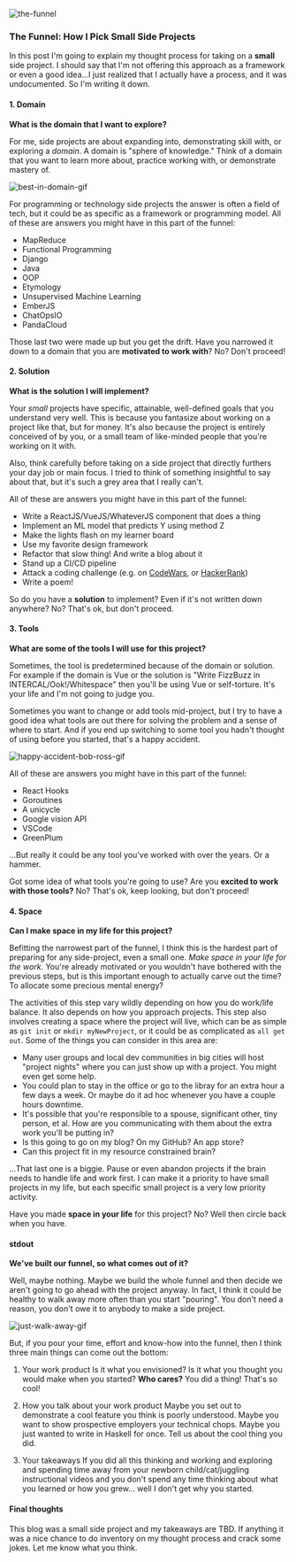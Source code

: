 
![the-funnel](https://serve-md.charlesdlandau.net/img/the-funnel.png)

### The Funnel: How I Pick Small Side Projects

In this post I'm going to explain my thought process for taking on a **small** side project. I should say that I'm not offering this approach as a framework or even a good idea...I just realized that I actually have a process, and it was undocumented. So I'm writing it down.

#### 1. Domain

**What is the domain that I want to explore?**

For me, side projects are about expanding into, demonstrating skill with, or exploring a *domain*. A domain is "sphere of knowledge." Think of a domain that you want to learn more about, practice working with, or demonstrate mastery of.

![best-in-domain-gif](https://media.giphy.com/media/akxm5pzeKs5e8/giphy.gif)

For programming or technology side projects the answer is often a field of tech, but it could be as specific as a framework or programming model. All of these are answers you might have in this part of the funnel:

+ MapReduce
+ Functional Programming
+ Django
+ Java
+ OOP
+ Etymology
+ Unsupervised Machine Learning
+ EmberJS
+ ChatOpsIO
+ PandaCloud

Those last two were made up but you get the drift. Have you narrowed it down to a domain that you are **motivated to work with**? No? Don't proceed!

#### 2. Solution

**What is the solution I will implement?**

Your *small* projects have specific, attainable, well-defined goals that you understand very well. This is because you fantasize about working on a project like that, but for money. It's also because the project is entirely conceived of by you, or a small team of like-minded people that you're working on it with. 

Also, think carefully before taking on a side project that directly furthers your day job or main focus. I tried to think of something insightful to say about that, but it's such a grey area that I really can't.

All of these are answers you might have in this part of the funnel:

+ Write a ReactJS/VueJS/WhateverJS component that does a thing
+ Implement an ML model that predicts Y using method Z
+ Make the lights flash on my learner board
+ Use my favorite design framework
+ Refactor that slow thing! And write a blog about it
+ Stand up a CI/CD pipeline
+ Attack a coding challenge (e.g. on [CodeWars](https://www.codewars.com), or [HackerRank](https://www.hackerrank.com))
+ Write a poem!

So do you have a **solution** to implement? Even if it's not written down anywhere? No? That's ok, but don't proceed.

#### 3. Tools

**What are some of the tools I will use for this project?**

Sometimes, the tool is predetermined because of the domain or solution. For example if the domain is Vue or the solution is "Write FizzBuzz in INTERCAL/Ook!/Whitespace" then you'll be using Vue or self-torture. It's your life and I'm not going to judge you.

Sometimes you want to change or add tools mid-project, but I try to have a good idea what tools are out there for solving the problem and a sense of where to start. And if you end up switching to some tool you hadn't thought of using before you started, that's a happy accident.

![happy-accident-bob-ross-gif](https://media.giphy.com/media/Q8vZZ6kGS1VFm/giphy.gif)

All of these are answers you might have in this part of the funnel:

+ React Hooks
+ Goroutines
+ A unicycle
+ Google vision API
+ VSCode
+ GreenPlum

...But really it could be any tool you've worked with over the years. Or a hammer.

Got some idea of what tools you're going to use? Are you **excited to work with those tools?** No? That's ok, keep looking, but don't proceed!

#### 4. Space

**Can I make space in my life for this project?**

Befitting the narrowest part of the funnel, I think this is the hardest part of preparing for any side-project, even a small one. *Make space in your life for the work.* You're already motivated or you wouldn't have bothered with the previous steps, but is this important enough to actually carve out the time? To allocate some precious mental energy?

The activities of this step vary wildly depending on how you do work/life balance. It also depends on how you approach projects. This step also involves creating a space where the project will live, which can be as simple as `git init` or `mkdir myNewProject`, or it could be as complicated as `all get out`. Some of the things you can consider in this area are:

+ Many user groups and local dev communities in big cities will host "project nights" where you can just show up with a project. You might even get some help.
+ You could plan to stay in the office or go to the libray for an extra hour a few days a week. Or maybe do it ad hoc whenever you have a couple hours downtime.
+ It's possible that you're responsible to a spouse, significant other, tiny person, et al. How are you communicating with them about the extra work you'll be putting in?
+ Is this going to go on my blog? On my GitHub? An app store?
+ Can this project fit in my resource constrained brain?

...That last one is a biggie. Pause or even abandon projects if the brain needs to handle life and work first. I can make it a priority to have small projects in my life, but each specific small project is a very low priority activity.

Have you made **space in your life** for this project? No? Well then circle back when you have.

#### stdout

**We've built our funnel, so what comes out of it?**

Well, maybe nothing. Maybe we build the whole funnel and then decide we aren't going to go ahead with the project anyway. In fact, I think it could be healthy to walk away more often than you start "pouring". You don't need a reason, you don't owe it to anybody to make a side project.

![just-walk-away-gif](https://media.giphy.com/media/2YqRbrADa15UA/giphy.gif)

But, if you pour your time, effort and know-how into the funnel, then I think three main things can come out the bottom:

1. Your work product
Is it what you envisioned? Is it what you thought you would make when you started? **Who cares?** You did a thing! That's so cool!

2. How you talk about your work product
Maybe you set out to demonstrate a cool feature you think is poorly understood. Maybe you want to show prospective employers your technical chops. Maybe you just wanted to write in Haskell for once. Tell us about the cool thing you did.

3. Your takeaways
If you did all this thinking and working and exploring and spending time away from your newborn child/cat/juggling instructional videos and you don't spend any time thinking about what you learned or how you grew... well I don't get why you started.

#### Final thoughts

This blog was a small side project and my takeaways are TBD. If anything it was a nice chance to do inventory on my thought process and crack some jokes. Let me know what you think.
